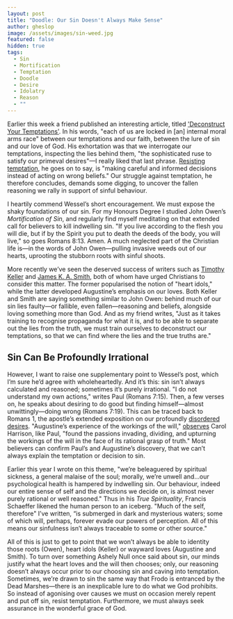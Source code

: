 ```yaml
---
layout: post
title: "Doodle: Our Sin Doesn't Always Make Sense"
author: gheslop
image: /assets/images/sin-weed.jpg
featured: false
hidden: true
tags:
  - Sin
  - Mortification
  - Temptation
  - Doodle
  - Desire
  - Idolatry
  - Reason
  - ""
---
```

Earlier this week a friend published an interesting article, titled ['Deconstruct Your Temptations'](https://siyach.org/node/1247). In his words, "each of us are locked in \[an] internal moral arms race" between our temptations and our faith, between the lure of sin and our love of God. His exhortation was that we interrogate our temptations, inspecting the lies behind them, "the sophisticated ruse to satisfy our primeval desires"—I really liked that last phrase. [Resisting temptation](https://rekindle.co.za/content/christs-temptation-and-our-own/), he goes on to say, is "making careful and informed decisions instead of acting on wrong beliefs." Our struggle against temptation, he therefore concludes, demands some digging, to uncover the fallen reasoning we rally in support of sinful behaviour.

I heartily commend Wessel’s short encouragement. We must expose the shaky foundations of our sin. For my Honours Degree I studied John Owen’s *Mortification of Sin*, and regularly find myself meditating on that extended call for believers to kill indwelling sin. "If you live according to the flesh you will die, but if by the Spirit you put to death the deeds of the body, you will live," so goes Romans 8:13. Amen. A much neglected part of the Christian life is—in the words of John Owen—pulling invasive weeds out of our hearts, uprooting the stubborn roots with sinful shoots.

More recently we’ve seen the deserved success of writers such as [Timothy Keller](https://rekindle.co.za/content/2024-08-20-doodle-keller-character) and [James K. A. Smith](https://rekindle.co.za/content/2022-02-02-character-of-a-theologian), both of whom have urged Christians to consider this matter. The former popularised the notion of "heart idols," while the latter developed Augustine’s emphasis on our loves. Both Keller and Smith are saying something similar to John Owen: behind much of our sin lies faulty—or fallible, even fallen—reasoning and beliefs, alongside loving something more than God. And as my friend writes, "Just as it takes training to recognise propaganda for what it is, and to be able to separate out the lies from the truth, we must train ourselves to deconstruct our temptations, so that we can find where the lies and the true truths are."

## Sin Can Be Profoundly Irrational

However, I want to raise one supplementary point to Wessel’s post, which I’m sure he’d agree with wholeheartedly. And it’s this: sin isn’t always calculated and reasoned; sometimes it’s purely irrational. "I do not understand my own actions," writes Paul (Romans 7:15). Then, a few verses on, he speaks about desiring to do good but finding himself—almost unwittingly—doing wrong (Romans 7:19). This can be traced back to Romans 1, the apostle’s extended exposition on our profoundly [disordered desires](https://rekindle.co.za/content/2022-03-15-christian-theologian-101-intellectual-lust). "Augustine’s experience of the workings of the will," [observes](https://www.amazon.com/Augustine-Christian-Fractured-Humanity-Theology/dp/0198752199) Carol Harrison, like Paul, "found the passions invading, dividing, and upturning the workings of the will in the face of its rational grasp of truth." Most believers can confirm Paul’s and Augustine’s discovery, that we can’t always explain the temptation or decision to sin.

Earlier this year I wrote on this theme, "we’re beleaguered by spiritual sickness, a general malaise of the soul; morally, we’re unwell and…our psychological health is hampered by indwelling sin. Our behaviour, indeed our entire sense of self and the directions we decide on, is almost never purely rational or well reasoned." Thus in his *True Spirituality*, Francis Schaeffer likened the human person to an iceberg. "Much of the self, therefore" I’ve written, “is submerged in dark and mysterious waters; some of which will, perhaps, forever evade our powers of perception. All of this means our sinfulness isn’t always traceable to some or other source."

All of this is just to get to point that we won’t always be able to identity those roots (Owen), heart idols (Keller) or wayward loves (Augustine and Smith). To turn over something Ashely Null once said about sin, our minds justify what the heart loves and the will then chooses; only, our reasoning doesn’t always occur prior to our choosing sin and caving into temptation. Sometimes, we’re drawn to sin the same way that Frodo is entranced by the Dead Marshes—there is an inexplicable lure to do what we God prohibits. So instead of agonising over causes we must on occasion merely repent and put off sin, resist temptation. Furthermore, we must always seek assurance in the wonderful grace of God.